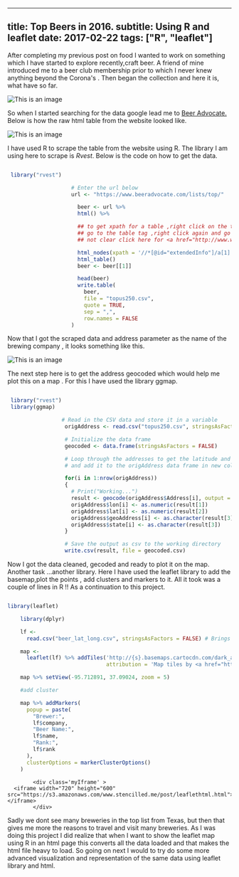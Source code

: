 
---
title: Top Beers in 2016.
subtitle: Using R and leaflet
date: 2017-02-22
tags: ["R", "leaflet"]
---

<style>

.myIframe {
position: relative;
padding-bottom: 65.25%;
padding-top: 30px;
height: 0;
overflow: auto;
-webkit-overflow-scrolling:touch; //<<--- THIS IS THE KEY
border: solid black 1px;
}
.myIframe iframe {
position: absolute;
top: 0;
left: 0;
width: 100%;
height: 100%;
}
</style>


After completing my previous post on food I wanted to work on something which I have started to explore recently,craft beer.
A friend of mine introduced me to a beer club membership prior to which I never knew anything beyond the Corona's .
Then began the collection and here it is, what  have so far.

<!--more-->

![This is an image](beercaps.jpg)

So when I started searching for the data google lead me to <a href="https://www.beeradvocate.com/lists/top/">Beer Advocate.</a> Below is how the raw html table from the website looked like.

![This is an image](rawdata.PNG)

I have used R to scrape the table from the website using R. The library I am using here to scrape is <i>Rvest</i>. Below is the code on how to get the data.

```r

 library("rvest")

                    # Enter the url below
                    url <- "https://www.beeradvocate.com/lists/top/"

                      beer <- url %>%
                      html() %>%

                      ## to get xpath for a table ,right click on the table,inspect,
                      ## go to the table tag ,right click again and go to copy xpath .. phew ...
                      ## not clear click here for <a href="http://www.wikihow.com/Find-XPath-Using-Firebug">more details</a>

                      html_nodes(xpath = '//*[@id="extendedInfo"]/a[1]') %>%
                      html_table()
                      beer <- beer[[1]]

                      head(beer)
                      write.table(
                        beer,
                        file = "topus250.csv",
                        quote = TRUE,
                        sep = ",",
                        row.names = FALSE
                    )

```
Now that I got the scraped data and  address parameter as the name of the brewing company , it looks something like this.

![This is an image](address.PNG)

The next step here is to get the address geocoded which would help me plot this on a map . For this I have used the library ggmap.

```r

 library("rvest")
 library(ggmap)

                 # Read in the CSV data and store it in a variable
                  origAddress <- read.csv("topus250.csv", stringsAsFactors = FALSE)

                  # Initialize the data frame
                  geocoded <- data.frame(stringsAsFactors = FALSE)

                  # Loop through the addresses to get the latitude and longitude of each address
                  # and add it to the origAddress data frame in new columns lat and lon

                  for(i in 1:nrow(origAddress))
                  {
                    # Print("Working...")
                    result <- geocode(origAddress$Address[i], output = "latlona", source = "google")
                    origAddress$lon[i] <- as.numeric(result[1])
                    origAddress$lat[i] <- as.numeric(result[2])
                    origAddress$geoAddress[i] <- as.character(result[3])
                    origAddress$state[i] <- as.character(result[3])
                  }

                  # Save the output as csv to the working directory
                  write.csv(result, file = geocoded.csv)


```
Now I got the data cleaned, gecoded and ready to plot it on the map. Another task ...another library. Here I have used  the leaflet library
to add the basemap,plot the points , add clusters and markers to it. All it took was a couple of lines in R  !! As a continuation to this project.

```r

library(leaflet)

    library(dplyr)

    lf <-
      read.csv("beer_lat_long.csv", stringsAsFactors = FALSE) # Brings in the file 'ctlist.csv'

    map <-
      leaflet(lf) %>% addTiles('http://{s}.basemaps.cartocdn.com/dark_all/{z}/{x}/{y}.png',
                               attribution = 'Map tiles by <a href="http://stamen.com">Stamen Design</a>, <a href="http://creativecommons.org/licenses/by/3.0">CC BY 3.0</a> &mdash; Map data &copy; <a href="http://www.openstreetmap.org/copyright">OpenStreetMap</a>')

    map %>% setView(-95.712891, 37.09024, zoom = 5)

    #add cluster

    map %>% addMarkers(
      popup = paste(
        "Brewer:",
        lf$company,
        "Beer Name:",
        lf$name,
        "Rank:",
        lf$rank
      ),
      clusterOptions = markerClusterOptions()
    )

```
 <!-- map code start -->
            <div class='myIframe' >
      <iframe width="720" height="600" src="https://s3.amazonaws.com/www.stencilled.me/post/leaflethtml.html"></iframe>
            </div>
Sadly we dont  see many breweries in the top list from Texas, but then that gives me more the reasons to travel and visit many breweries.
As I was doing this project I did realize that when I want to show the leaflet map using R in an html page this converts all the data loaded
and that makes the html file heavy to load. So going on next I would  to try  do some more advanced visualization and representation of the
same data using leaflet library and html.
